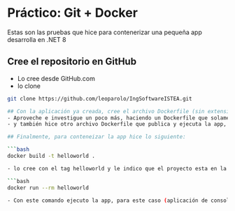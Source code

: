 # Práctico: Git + Docker

Estas son las pruebas que hice para contenerizar una pequeña app desarrolla en .NET 8

## Cree el repositorio en GitHub
- Lo cree desde GitHub.com
- lo clone

```bash
git clone https://github.com/leoparolo/IngSoftwareISTEA.git

## Con la aplicación ya creada, cree el archivo Dockerfile (sin extensión)
- Aproveche e investigue un poco más, haciendo un Dockerfile que solamente copia los dll para ejecutar la app
- y también hice otro archivo Dockerfile que publica y ejecuta la app, evitando tener que descargar las herramientas de Microsoft .NET para compilarlo

## Finalmente, para conteneizar la app hice lo siguiente:

```bash
docker build -t helloworld .

- lo cree con el tag helloworld y le indico que el proyecto esta en la carpeta donde se encuentra actualmente

```bash
docker run --rm helloworld

- Con este comando ejecuto la app, para este caso (aplicación de consola) utilice --rm para que se elimine el contenedor luego de su ejecución, evitando que queden contenedores parados